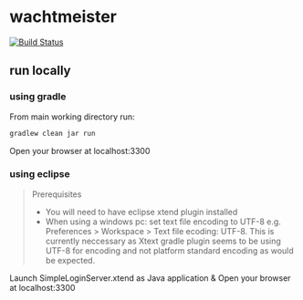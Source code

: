 # wachtmeister
[![Build Status](https://travis-ci.org/DonReeal/wachtmeister.svg?branch=master)](https://travis-ci.org/DonReeal/wachtmeister)

## run locally

### using gradle 
From main working directory run:

```bash
gradlew clean jar run
```

Open your browser at localhost:3300


### using eclipse

> Prerequisites
> * You will need to have eclipse xtend plugin installed
> * When using a windows pc: set text file encoding to UTF-8 
> e.g. Preferences > Workspace > Text file ecoding: UTF-8. 
> This is currently neccessary as Xtext gradle plugin seems to be using UTF-8 for encoding and not platform standard encoding as would be expected.

Launch SimpleLoginServer.xtend as Java application 
& Open your browser at localhost:3300
